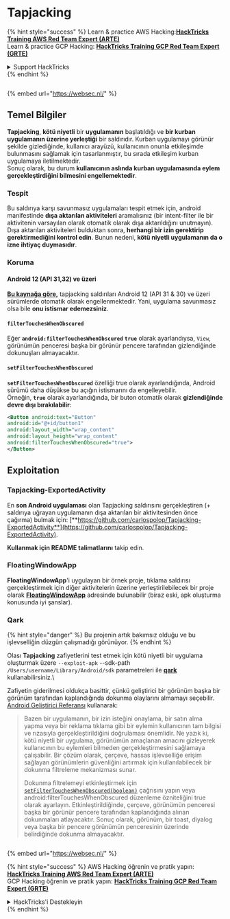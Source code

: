 # Tapjacking

{% hint style="success" %}
Learn & practice AWS Hacking:<img src="/.gitbook/assets/arte.png" alt="" data-size="line">[**HackTricks Training AWS Red Team Expert (ARTE)**](https://training.hacktricks.xyz/courses/arte)<img src="/.gitbook/assets/arte.png" alt="" data-size="line">\
Learn & practice GCP Hacking: <img src="/.gitbook/assets/grte.png" alt="" data-size="line">[**HackTricks Training GCP Red Team Expert (GRTE)**<img src="/.gitbook/assets/grte.png" alt="" data-size="line">](https://training.hacktricks.xyz/courses/grte)

<details>

<summary>Support HackTricks</summary>

* Check the [**subscription plans**](https://github.com/sponsors/carlospolop)!
* **Join the** 💬 [**Discord group**](https://discord.gg/hRep4RUj7f) or the [**telegram group**](https://t.me/peass) or **follow** us on **Twitter** 🐦 [**@hacktricks\_live**](https://twitter.com/hacktricks\_live)**.**
* **Share hacking tricks by submitting PRs to the** [**HackTricks**](https://github.com/carlospolop/hacktricks) and [**HackTricks Cloud**](https://github.com/carlospolop/hacktricks-cloud) github repos.

</details>
{% endhint %}

<figure><img src="https://pentest.eu/RENDER_WebSec_10fps_21sec_9MB_29042024.gif" alt=""><figcaption></figcaption></figure>

{% embed url="https://websec.nl/" %}


## **Temel Bilgiler**

**Tapjacking**, **kötü niyetli** bir **uygulamanın** başlatıldığı ve **bir kurban uygulamanın üzerine yerleştiği** bir saldırıdır. Kurban uygulamayı görünür şekilde gizlediğinde, kullanıcı arayüzü, kullanıcının onunla etkileşimde bulunmasını sağlamak için tasarlanmıştır, bu sırada etkileşim kurban uygulamaya iletilmektedir.\
Sonuç olarak, bu durum **kullanıcının aslında kurban uygulamasında eylem gerçekleştirdiğini bilmesini engellemektedir**.

### Tespit

Bu saldırıya karşı savunmasız uygulamaları tespit etmek için, android manifestinde **dışa aktarılan aktiviteleri** aramalısınız (bir intent-filter ile bir aktivitenin varsayılan olarak otomatik olarak dışa aktarıldığını unutmayın). Dışa aktarılan aktiviteleri bulduktan sonra, **herhangi bir izin gerektirip gerektirmediğini kontrol edin**. Bunun nedeni, **kötü niyetli uygulamanın da o izne ihtiyaç duymasıdır**.

### Koruma

#### Android 12 (API 31,32) ve üzeri

[**Bu kaynağa göre**](https://www.geeksforgeeks.org/tapjacking-in-android/)**,** tapjacking saldırıları Android 12 (API 31 & 30) ve üzeri sürümlerde otomatik olarak engellenmektedir. Yani, uygulama savunmasız olsa bile **onu istismar edemezsiniz**.

#### `filterTouchesWhenObscured`

Eğer **`android:filterTouchesWhenObscured`** **`true`** olarak ayarlandıysa, `View`, görünümün penceresi başka bir görünür pencere tarafından gizlendiğinde dokunuşları almayacaktır.

#### **`setFilterTouchesWhenObscured`**

**`setFilterTouchesWhenObscured`** özelliği true olarak ayarlandığında, Android sürümü daha düşükse bu açığın istismarını da engelleyebilir.\
Örneğin, **`true`** olarak ayarlandığında, bir buton otomatik olarak **gizlendiğinde devre dışı bırakılabilir**:
```xml
<Button android:text="Button"
android:id="@+id/button1"
android:layout_width="wrap_content"
android:layout_height="wrap_content"
android:filterTouchesWhenObscured="true">
</Button>
```
## Exploitation

### Tapjacking-ExportedActivity

En **son Android uygulaması** olan Tapjacking saldırısını gerçekleştiren (+ saldırıya uğrayan uygulamanın dışa aktarılan bir aktivitesinden önce çağırma) bulmak için: [**https://github.com/carlospolop/Tapjacking-ExportedActivity**](https://github.com/carlospolop/Tapjacking-ExportedActivity).

**Kullanmak için README talimatlarını** takip edin.

### FloatingWindowApp

**FloatingWindowApp**'i uygulayan bir örnek proje, tıklama saldırısı gerçekleştirmek için diğer aktivitelerin üzerine yerleştirilebilecek bir proje olarak [**FloatingWindowApp**](https://github.com/aminography/FloatingWindowApp) adresinde bulunabilir (biraz eski, apk oluşturma konusunda iyi şanslar).

### Qark

{% hint style="danger" %}
Bu projenin artık bakımsız olduğu ve bu işlevselliğin düzgün çalışmadığı görünüyor.
{% endhint %}

Olası **Tapjacking** zafiyetlerini test etmek için kötü niyetli bir uygulama oluşturmak üzere `--exploit-apk` --sdk-path `/Users/username/Library/Android/sdk` parametreleri ile [**qark**](https://github.com/linkedin/qark) kullanabilirsiniz.\

Zafiyetin giderilmesi oldukça basittir, çünkü geliştirici bir görünüm başka bir görünüm tarafından kaplandığında dokunma olaylarını almamayı seçebilir. [Android Geliştirici Referansı](https://developer.android.com/reference/android/view/View#security) kullanarak:

> Bazen bir uygulamanın, bir izin isteğini onaylama, bir satın alma yapma veya bir reklama tıklama gibi bir eylemin kullanıcının tam bilgisi ve rızasıyla gerçekleştirildiğini doğrulaması önemlidir. Ne yazık ki, kötü niyetli bir uygulama, görünümün amaçlanan amacını gizleyerek kullanıcının bu eylemleri bilmeden gerçekleştirmesini sağlamaya çalışabilir. Bir çözüm olarak, çerçeve, hassas işlevselliğe erişim sağlayan görünümlerin güvenliğini artırmak için kullanılabilecek bir dokunma filtreleme mekanizması sunar.
>
> Dokunma filtrelemeyi etkinleştirmek için [`setFilterTouchesWhenObscured(boolean)`](https://developer.android.com/reference/android/view/View#setFilterTouchesWhenObscured%28boolean%29) çağrısını yapın veya android:filterTouchesWhenObscured düzenleme özniteliğini true olarak ayarlayın. Etkinleştirildiğinde, çerçeve, görünümün penceresi başka bir görünür pencere tarafından kaplandığında alınan dokunmaları atlayacaktır. Sonuç olarak, görünüm, bir toast, diyalog veya başka bir pencere görünümün penceresinin üzerinde belirdiğinde dokunma almayacaktır.

<figure><img src="https://pentest.eu/RENDER_WebSec_10fps_21sec_9MB_29042024.gif" alt=""><figcaption></figcaption></figure>

{% embed url="https://websec.nl/" %}

{% hint style="success" %}
AWS Hacking öğrenin ve pratik yapın:<img src="/.gitbook/assets/arte.png" alt="" data-size="line">[**HackTricks Training AWS Red Team Expert (ARTE)**](https://training.hacktricks.xyz/courses/arte)<img src="/.gitbook/assets/arte.png" alt="" data-size="line">\
GCP Hacking öğrenin ve pratik yapın: <img src="/.gitbook/assets/grte.png" alt="" data-size="line">[**HackTricks Training GCP Red Team Expert (GRTE)**<img src="/.gitbook/assets/grte.png" alt="" data-size="line">](https://training.hacktricks.xyz/courses/grte)

<details>

<summary>HackTricks'i Destekleyin</summary>

* [**abonelik planlarını**](https://github.com/sponsors/carlospolop) kontrol edin!
* **💬 [**Discord grubuna**](https://discord.gg/hRep4RUj7f) veya [**telegram grubuna**](https://t.me/peass) katılın ya da **Twitter**'da **bizi takip edin** 🐦 [**@hacktricks\_live**](https://twitter.com/hacktricks\_live)**.**
* **Hacking ipuçlarını paylaşmak için [**HackTricks**](https://github.com/carlospolop/hacktricks) ve [**HackTricks Cloud**](https://github.com/carlospolop/hacktricks-cloud) github reposuna PR gönderin.**

</details>
{% endhint %}

